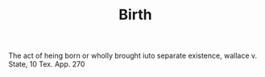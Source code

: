 ---
title: Birth
permalink: "/definitions/birth.html"
body: The act of heing born or wholly brought iuto separate existence, wallace v.
  State, 10 Tex. App. 270
published_at: '2018-07-07'
layout: post
---